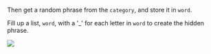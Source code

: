 <!--title={Hidden Phrase}-->

<!--concepts={Lists, Dictionaries}-->

<!--badges={Python:16, Software Engineering:2}-->

Then get a random phrase from the `category`, and store it in `word`.

Fill up a list, `word`, with a '_' for each letter in `word` to create the hidden phrase.

<img src="https://www.youthdownloads.com/wp-content/uploads/2016/04/Wheel-of-Fortune-Game-Board-500x282.jpg">

